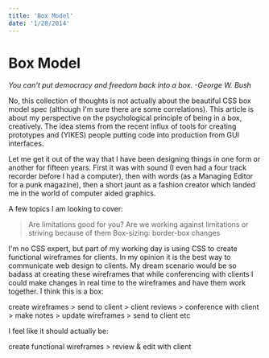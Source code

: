 ```yaml
---
title: 'Box Model'
date: '1/28/2014'
---
```


Box Model
==============================

_You can't put democracy and freedom back into a box. -George W. Bush_

No, this collection of thoughts is not actually about the beautiful CSS box model spec (although I'm sure there are some correlations). This article is about my perspective on the psychological principle of being in a box, creatively. The idea stems from the recent influx of tools for creating prototypes and (YIKES) people putting code into production from GUI interfaces.

Let me get it out of the way that I have been designing things in one form or another for fifteen years. First it was with sound (I even had a four track recorder before I had a computer), then with words (as a Managing Editor for a punk magazine), then a short jaunt as a fashion creator which landed me in the world of computer aided graphics. 

A few topics I am looking to cover:

> Are limitations good for you?
> Are we working against limitations or striving because of them
> Box-sizing: border-box changes


I'm no CSS expert, but part of my working day is using CSS to create functional wireframes for clients. In my opinion it is the best way to communicate web design to clients. My dream scenario would be so badass at creating these wireframes that while conferencing with clients I could make changes in real time to the wireframes and have them work together. I think this is a box:

create wireframes > send to client > client reviews > conference with client > make notes > update wireframes > send to client  etc

I feel like it should actually be:

create functional wireframes > review & edit with client
